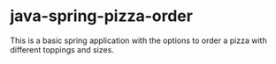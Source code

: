 # java-spring-pizza-order
This is a basic spring application with the options to order a pizza with different toppings and sizes.
